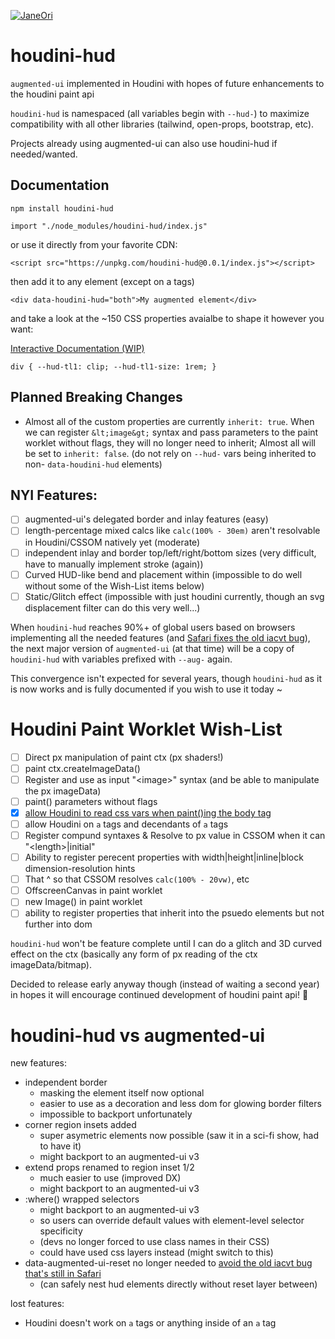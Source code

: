 [![JaneOri](https://img.shields.io/badge/JaneOri%20%F0%9F%91%BD-I%20made%20a%20thing!-blueviolet.svg?labelColor=222222)](https://twitter.com/Jane0ri)

# houdini-hud
`augmented-ui` implemented in Houdini with hopes of future enhancements to the houdini paint api

`houdini-hud` is namespaced (all variables begin with `--hud-`) to maximize compatibility with all other libraries (tailwind, open-props, bootstrap, etc).

Projects already using augmented-ui can also use houdini-hud if needed/wanted.

## Documentation

`npm install houdini-hud`

`import "./node_modules/houdini-hud/index.js"`

or use it directly from your favorite CDN:

`<script src="https://unpkg.com/houdini-hud@0.0.1/index.js"></script>`

then add it to any element (except on a tags)

`<div data-houdini-hud="both">My augmented element</div>`

and take a look at the ~150 CSS properties avaialbe to shape it however you want:

[Interactive Documentation (WIP)](http://houdini-hud.com)

`div { --hud-tl1: clip; --hud-tl1-size: 1rem; }`

## Planned Breaking Changes

* Almost all of the custom properties are currently `inherit: true`. When we can register `&lt;image&gt;` syntax and pass parameters to the paint worklet without flags, they will no longer need to inherit; Almost all will be set to `inherit: false`. (do not rely on `--hud-` vars being inherited to non- `data-houdini-hud` elements)

## NYI Features:

- [ ] augmented-ui's delegated border and inlay features (easy)
- [ ] length-percentage mixed calcs like `calc(100% - 30em)` aren't resolvable in Houdini/CSSOM natively yet (moderate)
- [ ] independent inlay and border top/left/right/bottom sizes (very difficult, have to manually implement stroke (again))
- [ ] Curved HUD-like bend and placement within (impossible to do well without some of the Wish-List items below)
- [ ] Static/Glitch effect (impossible with just houdini currently, though an svg displacement filter can do this very well...)

When `houdini-hud` reaches 90%+ of global users based on browsers implementing all the needed features (and [Safari fixes the old iacvt bug](https://github.com/w3c/csswg-drafts/pull/6006)), the next major version of `augmented-ui` (at that time) will be a copy of `houdini-hud` with variables prefixed with `--aug-` again.

This convergence isn't expected for several years, though `houdini-hud` as it is now works and is fully documented if you wish to use it today ~

# Houdini Paint Worklet Wish-List

- [ ] Direct px manipulation of paint ctx (px shaders!)
- [ ] paint ctx.createImageData()
- [ ] Register and use as input "&lt;image&gt;" syntax (and be able to manipulate the px imageData)
- [ ] paint() parameters without flags
- [x] [allow Houdini to read css vars when paint()ing the body tag](https://bugs.chromium.org/p/chromium/issues/detail?id=1285639)
- [ ] allow Houdini on `a` tags and decendants of `a` tags
- [ ] Register compund syntaxes & Resolve to px value in CSSOM when it can "&lt;length&gt;|initial"
- [ ] Ability to register perecent properties with width|height|inline|block dimension-resolution hints
- [ ] That ^ so that CSSOM resolves `calc(100% - 20vw)`, etc
- [ ] OffscreenCanvas in paint worklet
- [ ] new Image() in paint worklet
- [ ] ability to register properties that inherit into the psuedo elements but not further into dom

`houdini-hud` won't be feature complete until I can do a glitch and 3D curved effect on the ctx (basically any form of px reading of the ctx imageData/bitmap).

Decided to release early anyway though (instead of waiting a second year) in hopes it will encourage continued development of houdini paint api! 💜

# houdini-hud vs augmented-ui

new features:

* independent border
  - masking the element itself now optional
  - easier to use as a decoration and less dom for glowing border filters
  - impossible to backport unfortunately
* corner region insets added
  - super asymetric elements now possible (saw it in a sci-fi show, had to have it)
  - might backport to an augmented-ui v3
* extend props renamed to region inset 1/2
  - much easier to use (improved DX)
  - might backport to an augmented-ui v3
* :where() wrapped selectors 
  - might backport to an augmented-ui v3
  - so users can override default values with element-level selector specificity
  - (devs no longer forced to use class names in their CSS)
  - could have used css layers instead (might switch to this)
* data-augmented-ui-reset no longer needed to [avoid the old iacvt bug that's still in Safari](https://github.com/w3c/csswg-drafts/pull/6006)
  - (can safely nest hud elements directly without reset layer between)

lost features:

* Houdini doesn't work on `a` tags or anything inside of an `a` tag
